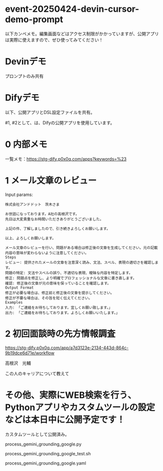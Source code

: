 # event-20250424-devin-cursor-demo-prompt

以下カンペメモ。編集画面などはアクセス制限がかかっていますが、公開アプリは実際に使えますので、ぜひ使ってみてください！


# Devinデモ

プロンプトのみ共有

# Difyデモ

以下、公開アプリとDSL設定ファイルを共有。

#1, #2として、は、Difyの公開アプリを使用しています。

# 0 内部メモ

一覧メモ：https://stg-dify.p0x0q.com/apps?keywords=%23

# 1 メール文章のレビュー

Input params:

```
株式会社アンドドット　茨木さま

お世話になっております。A社の高根沢です。
先日は大変貴重なお時間いただきありがとうございました。

上記の件、了解しましたので、引き続きよろしくお願いします。

以上、よろしくお願いします。
```


```
メール文章のレビューを行い、問題がある場合は修正後の文章を生成してください。元の記載内容の意味が変わらないように注意してください。
Steps
レビュー: 提供されたメールの文章を注意深く読み、文法、スペル、表現の適切さを確認します。
問題の特定: 文法やスペルの誤り、不適切な表現、曖昧な内容を特定します。
修正: 問題点を修正し、より明確でプロフェッショナルな文章に書き直します。
確認: 修正後の文章が元の意味を保っていることを確認します。
Output Format
修正が必要な場合は、修正前と修正後の文章を提示してください。
修正が不要な場合は、その旨を短く伝えてください。
Examples
入力: 「ご連絡をお待ちしております。宜しくお願い致します。」
出力: 「ご連絡をお待ちしております。よろしくお願いいたします。」
```


# 2 初回面談時の先方情報調査

https://stg-dify.p0x0q.com/app/a7d3123e-2134-443d-864c-9b19dce6d71e/workflow

高根沢　光輔

この人のキャリアについて教えて


# その他、実際にWEB検索を行う、Pythonアプリやカスタムツールの設定などは本日中に公開予定です！

カスタムツールとして公開済み。

process_gemini_grounding_google.py

process_gemini_grounding_google_test.sh

process_gemini_grounding_google.yaml

